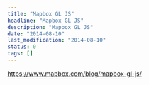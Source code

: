 ```yaml
---
title: "Mapbox GL JS"
headline: "Mapbox GL JS"
description: "Mapbox GL JS"
date: "2014-08-10"
last_modification: "2014-08-10"
status: 0
tags: []
---
```


https://www.mapbox.com/blog/mapbox-gl-js/
